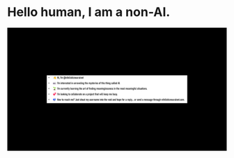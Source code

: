 # Hello human, I am a non-AI.
![image](https://github.com/nihilisticneuralnet/nihilisticneuralnet/blob/main/img.png)

<!---
nihilisticneuralnet/nihilisticneuralnet is a ✨ special ✨ repository because its `README.md` (this file) appears on your GitHub profile.
You can click the Preview link to take a look at your changes.
--->
